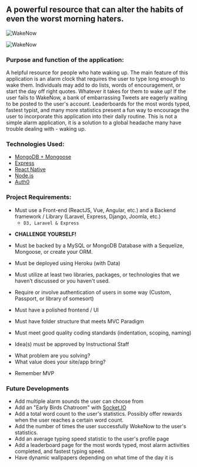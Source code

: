 ## A powerful resource that can alter the habits of even the worst morning haters.


![WakeNow](http://i.imgur.com/OvggMxn.png)

![WakeNow](http://i.imgur.com/u1AAg4X.png)


###  Purpose and function of the application:

A helpful resource for people who hate waking up. The main feature of this application is an alarm clock that requires the user to type long enough to wake them. Individuals may add to do lists, words of encouragement, or start the day off right quotes. Whatever it takes for them to wake up! If the user fails to WakeNow, a bank of embarrassing Tweets are eagerly waiting to be posted to the user's account. Leaderboards for the most words typed, fastest typist, and many more statistics present a fun way to encourage the user to incorporate this application into their daily routine. This is not a simple alarm application, it is a solution to a global headache many have trouble dealing with - waking up.


### Technologies Used:

+ [MongoDB + Mongoose](https://www.mongodb.com/)
+ [Express](https://expressjs.com/)
+ [React Native](https://facebook.github.io/react-native/)
+ [Node.js](https://nodejs.org/en/)
+ [Auth0](https://auth0.com/)


### Project Requirements:

* Must use a Front-end (ReactJS, Vue, Angular, etc.) and a Backend framework / Library (Laravel, Express, Django, Joomla, etc.)
    - ``D3, Laravel & Express``
	
- **CHALLENGE YOURSELF!**

* Must be backed by a MySQL or MongoDB Database with a Sequelize, Mongoose, or create your ORM.

* Must be deployed using Heroku (with Data)

* Must utilize at least two libraries, packages, or technologies that we haven’t discussed or you haven't used.

* Require or involve authentication of users in some way (Custom, Passport, or library of somesort)

* Must have a polished frontend / UI 

* Must have folder structure that meets MVC Paradigm

* Must meet good quality coding standards (indentation, scoping, naming)

* Idea(s) must be approved by Instructional Staff

- What problem are you solving?
- What value does your site/app bring?

* Remember MVP


### Future Developments

+ Add multiple alarm sounds the user can choose from
+ Add an "Early Birds Chatroom" with [Socket.IO](https://socket.io/)
+ Add a total word count to the user's statistics. Possibly offer rewards when the user reaches a certain word count.
+ Add the number of times the user successfully WokeNow to the user's statistics.
+ Add an average typing speed statistic to the user's profile page
+ Add a leaderboard page for the most words typed, most alarm activities completed, and fastest typing speed.
+ Have dynamic wallpapers depending on what time of the day it is
